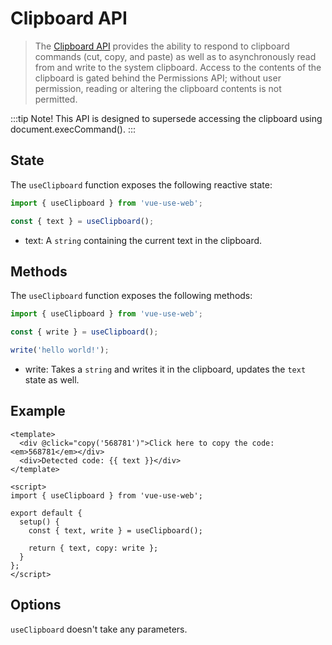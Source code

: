 # Clipboard API

> The [Clipboard API](https://developer.mozilla.org/en-US/docs/Web/API/Clipboard_API) provides the ability to respond to clipboard commands (cut, copy, and paste) as well as to asynchronously read from and write to the system clipboard. Access to the contents of the clipboard is gated behind the Permissions API; without user permission, reading or altering the clipboard contents is not permitted.

:::tip Note!
This API is designed to supersede accessing the clipboard using document.execCommand().
:::

## State

The `useClipboard` function exposes the following reactive state:

```js
import { useClipboard } from 'vue-use-web';

const { text } = useClipboard();
```

- text: A `string` containing the current text in the clipboard.

## Methods

The `useClipboard` function exposes the following methods:

```js
import { useClipboard } from 'vue-use-web';

const { write } = useClipboard();

write('hello world!');
```

- write: Takes a `string` and writes it in the clipboard, updates the `text` state as well.

## Example

```vue
<template>
  <div @click="copy('568781')">Click here to copy the code: <em>568781</em></div>
  <div>Detected code: {{ text }}</div>
</template>

<script>
import { useClipboard } from 'vue-use-web';

export default {
  setup() {
    const { text, write } = useClipboard();

    return { text, copy: write };
  }
};
</script>
```

## Options

`useClipboard` doesn't take any parameters.

